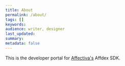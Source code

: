 ```yaml
---
title: About
permalink: /about/
tags: []
keywords: 
audience: writer, designer
last_updated: 
summary: 
metadata: false
---
```



This is the developer portal for [Affectiva's](http://www.affectiva.com) Affdex SDK.
